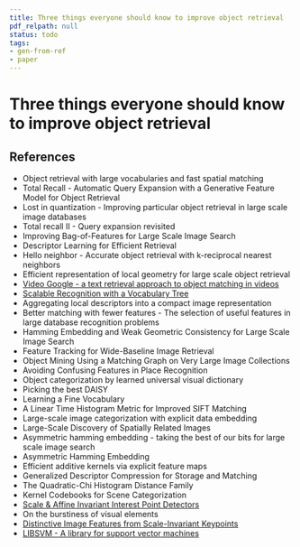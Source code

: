 ```yaml
---
title: Three things everyone should know to improve object retrieval
pdf_relpath: null
status: todo
tags:
- gen-from-ref
- paper
---
```


# Three things everyone should know to improve object retrieval

## References

- Object retrieval with large vocabularies and fast spatial matching
- Total Recall - Automatic Query Expansion with a Generative Feature Model for Object Retrieval
- Lost in quantization - Improving particular object retrieval in large scale image databases
- Total recall II - Query expansion revisited
- Improving Bag-of-Features for Large Scale Image Search
- Descriptor Learning for Efficient Retrieval
- Hello neighbor - Accurate object retrieval with k-reciprocal nearest neighbors
- Efficient representation of local geometry for large scale object retrieval
- [Video Google - a text retrieval approach to object matching in videos](./video-google-a-text-retrieval-approach-to-object-matching-in-videos.md)
- [Scalable Recognition with a Vocabulary Tree](./scalable-recognition-with-a-vocabulary-tree.md)
- Aggregating local descriptors into a compact image representation
- Better matching with fewer features - The selection of useful features in large database recognition problems
- Hamming Embedding and Weak Geometric Consistency for Large Scale Image Search
- Feature Tracking for Wide-Baseline Image Retrieval
- Object Mining Using a Matching Graph on Very Large Image Collections
- Avoiding Confusing Features in Place Recognition
- Object categorization by learned universal visual dictionary
- Picking the best DAISY
- Learning a Fine Vocabulary
- A Linear Time Histogram Metric for Improved SIFT Matching
- Large-scale image categorization with explicit data embedding
- Large-Scale Discovery of Spatially Related Images
- Asymmetric hamming embedding - taking the best of our bits for large scale image search
- Asymmetric Hamming Embedding
- Efficient additive kernels via explicit feature maps
- Generalized Descriptor Compression for Storage and Matching
- The Quadratic-Chi Histogram Distance Family
- Kernel Codebooks for Scene Categorization
- [Scale & Affine Invariant Interest Point Detectors](./scale-affine-invariant-interest-point-detectors.md)
- On the burstiness of visual elements
- [Distinctive Image Features from Scale-Invariant Keypoints](./distinctive-image-features-from-scale-invariant-keypoints.md)
- [LIBSVM - A library for support vector machines](./libsvm-a-library-for-support-vector-machines.md)
